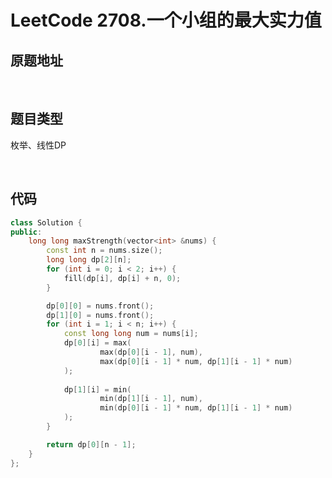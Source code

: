 # LeetCode 2708.一个小组的最大实力值

## 原题地址
[](https://leetcode.cn/problems/maximum-strength-of-a-group)

<br/>

## 题目类型
枚举、线性DP

<br/>

## 代码
```C++
class Solution {
public:
    long long maxStrength(vector<int> &nums) {
        const int n = nums.size();
        long long dp[2][n];
        for (int i = 0; i < 2; i++) {
            fill(dp[i], dp[i] + n, 0);
        }

        dp[0][0] = nums.front();
        dp[1][0] = nums.front();
        for (int i = 1; i < n; i++) {
            const long long num = nums[i];
            dp[0][i] = max(
                    max(dp[0][i - 1], num),
                    max(dp[0][i - 1] * num, dp[1][i - 1] * num)
            );
            
            dp[1][i] = min(
                    min(dp[1][i - 1], num),
                    min(dp[0][i - 1] * num, dp[1][i - 1] * num)
            );
        }

        return dp[0][n - 1];
    }
};
```